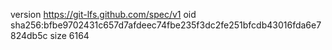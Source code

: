 version https://git-lfs.github.com/spec/v1
oid sha256:bfbe9702431c657d7afdeec74fbe235f3dc2fe251bfcdb43016fda6e7824db5c
size 6164
